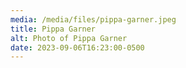 ```yaml
---
media: /media/files/pippa-garner.jpeg
title: Pippa Garner
alt: Photo of Pippa Garner
date: 2023-09-06T16:23:00-0500
---
```

